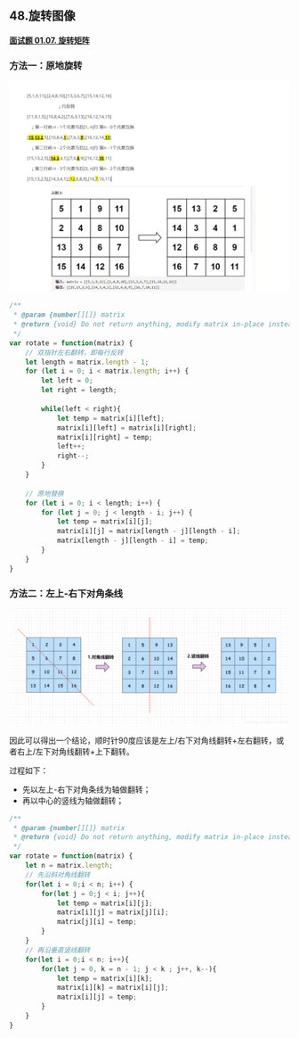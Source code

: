## 48.旋转图像

#### [面试题 01.07. 旋转矩阵](https://leetcode-cn.com/problems/rotate-matrix-lcci/)

### 方法一：原地旋转

![](./images/48.旋转图像.png)

```js
/**
 * @param {number[][]} matrix
 * @return {void} Do not return anything, modify matrix in-place instead.
 */
var rotate = function(matrix) {
    // 双指针左右翻转，即每行反转
    let length = matrix.length - 1;
    for (let i = 0; i < matrix.length; i++) {
        let left = 0;
        let right = length;

        while(left < right){
            let temp = matrix[i][left];
            matrix[i][left] = matrix[i][right];
            matrix[i][right] = temp;
            left++;
            right--;
        }
    }

    // 原地替换
    for (let i = 0; i < length; i++) {
        for (let j = 0; j < length - i; j++) {
            let temp = matrix[i][j];
            matrix[i][j] = matrix[length - j][length - i];
            matrix[length - j][length - i] = temp;
        }
    }
}
```

### 方法二：左上-右下对角条线

![](./images/48.png)

因此可以得出一个结论，顺时针90度应该是左上/右下对角线翻转+左右翻转，或者右上/左下对角线翻转+上下翻转。

过程如下：

- 先以左上-右下对角条线为轴做翻转；
- 再以中心的竖线为轴做翻转；

```js
/**
 * @param {number[][]} matrix
 * @return {void} Do not return anything, modify matrix in-place instead.
 */
var rotate = function(matrix) {
    let n = matrix.length;
    // 先沿斜对角线翻转
    for(let i = 0;i < n; i++) {
        for(let j = 0;j < i; j++){
            let temp = matrix[i][j];
            matrix[i][j] = matrix[j][i];
            matrix[j][i] = temp;
        }
    }
    // 再沿垂直竖线翻转
    for(let i = 0;i < n; i++){
        for(let j = 0, k = n - 1; j < k ; j++, k--){
            let temp = matrix[i][k];
            matrix[i][k] = matrix[i][j];
            matrix[i][j] = temp;
        }
    }
}
```

